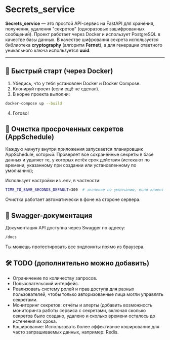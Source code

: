 # Secrets_service

**Secrets_service** — это простой API-сервис на FastAPI для хранения, получения, удаления "секретов" (одноразовых зашифрованных сообщений). Проект работает через Docker и использует PostgreSQL в качестве базы данных.
В качестве шифрования секрета используется библиотека **cryptography** (алгоритм **Fernet**), а для генерации ответного уникального ключа используется **uuid**.

---

## 🚀 Быстрый старт (через Docker)

1. Убедись, что у тебя установлен Docker и Docker Compose.
2. Клонируй проект (если ещё не сделал).
3. В корне проекта выполни:

```bash
docker-compose up --build
```
4. Готово!
   
## 📅 Очистка просроченных секретов (AppSchedule)
Каждую минуту внутри приложения запускается планировщик AppSchedule, который: Проверяет все сохранённые секреты в базе данных и
удаляет те, у которых истёк срок действия (истекают по времени, указанному при создании или установленному по умолчанию);

Использует настройки из .env, в частности:
```bash
TIME_TO_SAVE_SECONDS_DEFAULT=300  # значение по умолчанию, если клиент не задал время хранения.
```
Очистка работает автоматически в фоне на стороне сервера.


## 📑 Swagger-документация
Документация API доступна через Swagger по адресу:
```bash
/docs
```
Ты можешь протестировать все эндпоинты прямо из браузера.

## 🛠️ TODO (дополнительно можно добавить)

* Ограничение по количеству запросов.
* Пользовательский интерфейс.
* Реализовать систему ролей и прав доступа для разных пользователей, чтобы только авторизованные лица могли управлять секретами.
* Мониторинг секретов: отчёты и алерты (добавить возможность мониторинга работы сервиса с секретами, включая сколько секретов было создано, удалено и сколько времени осталось до истечения их срока.
* Кэширование: Использовать более эффективное кэширование для часто запрашиваемых данных, например: Redis.
